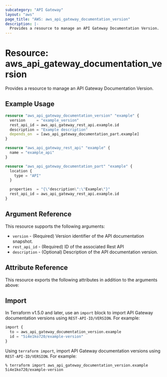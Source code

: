 ```yaml
---
subcategory: "API Gateway"
layout: "aws"
page_title: "AWS: aws_api_gateway_documentation_version"
description: |-
  Provides a resource to manage an API Gateway Documentation Version.
---
```


# Resource: aws_api_gateway_documentation_version

Provides a resource to manage an API Gateway Documentation Version.

## Example Usage

```terraform
resource "aws_api_gateway_documentation_version" "example" {
  version     = "example_version"
  rest_api_id = aws_api_gateway_rest_api.example.id
  description = "Example description"
  depends_on  = [aws_api_gateway_documentation_part.example]
}

resource "aws_api_gateway_rest_api" "example" {
  name = "example_api"
}

resource "aws_api_gateway_documentation_part" "example" {
  location {
    type = "API"
  }

  properties  = "{\"description\":\"Example\"}"
  rest_api_id = aws_api_gateway_rest_api.example.id
}
```

## Argument Reference

This resource supports the following arguments:

* `version` - (Required) Version identifier of the API documentation snapshot.
* `rest_api_id` - (Required) ID of the associated Rest API
* `description` - (Optional) Description of the API documentation version.

## Attribute Reference

This resource exports the following attributes in addition to the arguments above:

## Import

In Terraform v1.5.0 and later, use an `import` block to import API Gateway documentation versions using `REST-API-ID/VERSION`. For example:

```terraform
import {
  to = aws_api_gateway_documentation_version.example
  id = "5i4e1ko720/example-version"
}
```

Using `terraform import`, import API Gateway documentation versions using `REST-API-ID/VERSION`. For example:

```console
% terraform import aws_api_gateway_documentation_version.example 5i4e1ko720/example-version
```
